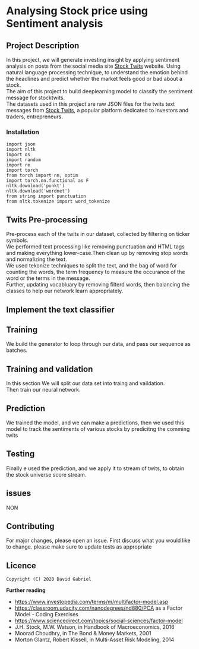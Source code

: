 # **Analysing Stock price using Sentiment analysis**

## **Project Description**
In this project, we will generate investing insight by applying sentiment analysis on posts from the social media site [Stock Twits](https://en.wikipedia.org/wiki/StockTwits) website. Using  natural language processing technique, to understand the emotion behind the headlines and predict whether the market feels good or bad about a stock.\
The aim of this project to build deeplearning model to classify the sentiment message for stocktwits.\
The datasets used in this project are raw JSON files for the twits text messages  from [Stock Twits](stocktwits.com), a popular platform dedicated to investors and traders, entrepreneurs.



### **Installation**
```
import json
import nltk
import os
import random
import re
import torch
from torch import nn, optim
import torch.nn.functional as F
nltk.download('punkt')
nltk.download('wordnet')
from string import punctuation
from nltk.tokenize import word_tokenize
```

## **Twits Pre-processing**

Pre-process each of the twits in our dataset, collected by filtering on ticker symbols.\
We performed text processing like removing punctuation and HTML tags and making everything lower-case.Then clean up by removing stop words and normalizing the text.\
We used tekonize techniques to split the text, and the bag of word for counting the words, the term frequency to measure the occurance of the word or the terms in the message.\
Further, updating vocabluary by removing filterd words, then balancing the classes to help our network learn appropriately.


## **Implement the text classifier**


## **Training**

We build the generator to loop through our data, and pass our sequence as batches.

## **Training and validation**

In this section We will split our data set into traing and vaildation.\
Then train our neural network.

## **Prediction**

We trained the model, and we can make a predictions, then we used this model to track the sentiments of various stocks by predicitng the comming twits

## **Testing**

Finally e used the prediction, and we apply it to stream of twits, to obtain the stock universe score stream.


## **issues**

NON 

## **Contributing**

For major changes, please open an issue. First discuss what you would like to change.
please make sure to update tests as appropriate

## **Licence**
```
Copyright (C) 2020 David Gabriel
```



**Further reading**

-  https://www.investopedia.com/terms/m/multifactor-model.asp
- https://classroom.udacity.com/nanodegrees/nd880/PCA as a Factor Model - Coding Exercises
- https://www.sciencedirect.com/topics/social-sciences/factor-model
-  J.H. Stock, M.W. Watson, in Handbook of Macroeconomics, 2016
-  Moorad Choudhry, in The Bond & Money Markets, 2001
- Morton Glantz, Robert Kissell, in Multi-Asset Risk Modeling, 2014

